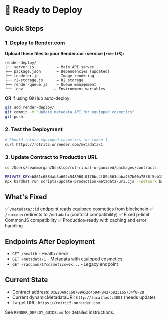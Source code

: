 # 🚀 Ready to Deploy

## Quick Steps

### 1. Deploy to Render.com

**Upload these files to your Render.com service (`rotrit5`):**

```
render-deploy/
├── server.js          ← Main API server
├── package.json       ← Dependencies (updated)
├── renderer.js        ← Image rendering
├── r2-storage.js      ← R2 storage
├── render-queue.js    ← Queue management
└── .env              ← Environment variables
```

**OR** if using GitHub auto-deploy:
```bash
git add render-deploy/
git commit -m "Update metadata API for equipped cosmetics"
git push
```

### 2. Test the Deployment

```bash
# Should return equipped cosmetics for token 1
curl https://rotrit5.onrender.com/metadata/1
```

### 3. Update Contract to Production URL

```bash
cd /Users/seanmorgan/Desktop/rot-ritual-organized/packages/contracts

PRIVATE_KEY=b861c6884ab3a602c54896010176bc4f89c563daba457b00a7838f5eb135cd45 \
npx hardhat run scripts/update-production-metadata-uri.cjs --network baseSepolia
```

## What's Fixed

✅ `/metadata/:id` endpoint reads equipped cosmetics from blockchain
✅ `/raccoon` redirects to `/metadata` (contract compatibility)
✅ Fixed p-limit CommonJS compatibility
✅ Production-ready with caching and error handling

## Endpoints After Deployment

- `GET /health` - Health check
- `GET /metadata/1` - Metadata with equipped cosmetics
- `GET /raccoon/1?cosmetics=0x...` - Legacy endpoint

## Current State

- Contract address: `0xE2DA9cC68789A52c4594FB4276823165734f0F28`
- Current dynamicMetadataURI: `http://localhost:3001` (needs update)
- Target URL: `https://rotrit5.onrender.com`

See `RENDER_DEPLOY_GUIDE.md` for detailed instructions.
